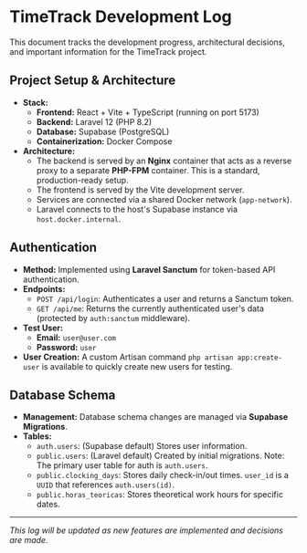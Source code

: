 # TimeTrack Development Log

This document tracks the development progress, architectural decisions, and important information for the TimeTrack project.

## Project Setup & Architecture

- **Stack:**
  - **Frontend:** React + Vite + TypeScript (running on port 5173)
  - **Backend:** Laravel 12 (PHP 8.2)
  - **Database:** Supabase (PostgreSQL)
  - **Containerization:** Docker Compose
- **Architecture:**
  - The backend is served by an **Nginx** container that acts as a reverse proxy to a separate **PHP-FPM** container. This is a standard, production-ready setup.
  - The frontend is served by the Vite development server.
  - Services are connected via a shared Docker network (`app-network`).
  - Laravel connects to the host's Supabase instance via `host.docker.internal`.

## Authentication

- **Method:** Implemented using **Laravel Sanctum** for token-based API authentication.
- **Endpoints:**
  - `POST /api/login`: Authenticates a user and returns a Sanctum token.
  - `GET /api/me`: Returns the currently authenticated user's data (protected by `auth:sanctum` middleware).
- **Test User:**
  - **Email:** `user@user.com`
  - **Password:** `user`
- **User Creation:** A custom Artisan command `php artisan app:create-user` is available to quickly create new users for testing.

## Database Schema

- **Management:** Database schema changes are managed via **Supabase Migrations**.
- **Tables:**
  - `auth.users`: (Supabase default) Stores user information.
  - `public.users`: (Laravel default) Created by initial migrations. Note: The primary user table for auth is `auth.users`.
  - `public.clocking_days`: Stores daily check-in/out times. `user_id` is a `UUID` that references `auth.users(id)`.
  - `public.horas_teoricas`: Stores theoretical work hours for specific dates.

---

_This log will be updated as new features are implemented and decisions are made._
